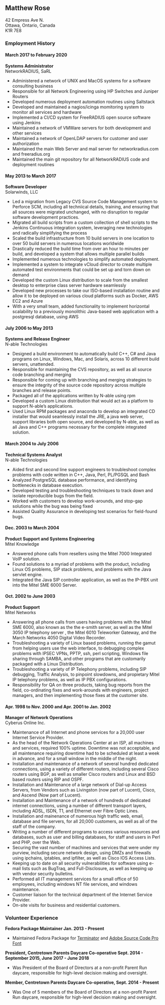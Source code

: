 ## Matthew Rose

42 Empress Ave N.  
Ottawa, Ontario, Canada  
K1R 7E8  

### Employment History

#### March 2017 to February 2020

**Systems Administrator**  
NetworkRADIUS, SaRL

* Administered a network of UNIX and MacOS systems for a software consulting business
* Responsible for all Network Engineering using HP Switches and Juniper Routers
* Developed numerous deployment automation routines using Saltstack
* Developed and maintained a nagios/icinga momitoring system to monitor all services and hardware
* Implemented a CI/CD system for FreeRADIUS open source software using Jenkins
* Maintained a network of VMWare servers for both development and other services
* Maintained a network of OpenLDAP servers for customer and user authorization
* Maintained the main Web Server and mail server for networkradius.com and freeradius.org
* Maintained the main git repository for all NetworkRADIUS code and deployment routines

#### May 2013 to March 2017

**Software Developer**  
Solarwinds, LLC  

* Led a migration from Legacy CVS Source Code Management system to Perforce SCM, including all techniical details, training, and ensuring that all sources were migrated unchanged, with no disruption to regular software development practices.
* Migrated all build scripts from a custom collection of shell scripts to the Jenkins Continuous integration system, leveraging new technologies and radically simplifying the process 
* Scaled the build infrastructure from 10 build servers in one location to over 50 build servers in numerous locations worldwide 
* Drastically reduced the build time from over an hour to minutes per build, and developed a system that allows multiple parallel builds
* Implemented numerous technologies to simplify automated deployment. 
* Implemented a system to integrate vCloud director to create multiple automated test environments that could be set up and torn down on demand
* Developed the custom Linux distribution to scale from the smallest desktop to enterprise class server hardware seamlessly 
* Developed new processes to take our ISO-based installation routine and allow it to be deployed on various cloud platforms such as Docker, AWS EC2 and Azure 
* With a very small team, added functionality to implement horizontal scalability to a previously monolithic Java-based web application with a postgresql database, using AWS

#### July 2006 to May 2013
**Systems and Release Engineer**  
N-able Technologies

* Designed a build environment to automatically build C++, C# and Java programs on Linux, Windows, Mac, and Solaris, across 10 different build servers, unattended. 
* Responsible for maintaining the CVS repository, as well as all source code branching and merging 
* Responsible for coming up with branching and merging strategies to ensure the integrity of the source code repository across multiple branches and release points. 
* Packaged all of the applications written by N-able using rpm  
* Developed a custom Linux distribution that would act as a platform to support N-able’s 
applications. 
* Used Linux RPM packages and anaconda to develop an integrated CD installer that would seamlessly install the JRE, a java web server, support libraries both open source, and developed by N-able, as well as all Java and C++ programs necessary for the complete integrated solution.  

#### March 2004 to July 2006
**Technical Systems Analyst**  
N-able Technologies  

* Aided first and second line support engineers to troubleshoot complex problems with code written in C++, Java, Perl, PL/PGSQL and Bash 
* Analyzed PostgreSQL database performance, and identifying bottlenecks in database execution. 
* Developed testing and troubleshooting techniques to track down and isolate reproducible bugs from the field. 
* Worked with customers to develop work-arounds, and stop-gap solutions while the bug was being fixed 
* Assisted Quality Assurance in developing test scenarios for field-found bugs. 

#### Dec. 2003 to March 2004  
**Product Support and Systems Engineering**  
Mitel Knowledge

* Answered phone calls from resellers using the Mitel 7000 Integrated VoIP solution. 
* Found solutions to a myriad of problems with the product, including Linux OS problems, SIP stack problems, and problems with the Java servlet engine. 
* Integrated the Java SIP controller application, as well as the IP-PBX unit into the Mitel SME 6000 Server. 
 
#### Oct. 2002 to June 2003
**Product Support**  
Mitel Networks  

* Answering all phone calls from users having problems with the Mitel SME 6000, also known as 
the the e-smith server, as well as the Mitel 3050 IP telephony server , the Mitel 6010 Teleworker Gateway, and the March Networks 4050 Digital Video Recorder. 
* Troubleshooting a variety of Linux based problems, running the gamut from helping users use the 
web interface, to debugging complex problems with IPSEC VPNs, PPTP, ssh, perl scripting, Windows file sharing through SAMBA, and other programs that are customarily packaged with a Linux Distribution. 
* Troubleshooting a variety of IP Telephony problems, including SIP debugging, Traffic Analysis, to pinpoint slowdowns,  and propietary Mitel IP telephony problems, as well as IP PBX configurations. 
* Responsibility for QA on three products, taking bug reports from the field, co-ordinating fixes and work-arounds with engineers, project managers, and then implementing those fixes at the customer site. 
 
#### Apr. 1998 to Nov. 2000 and Apr. 2001 to Jan. 2002  
**Manager of Network Operations**   
Cyberus Online Inc.  

* Maintenance of  all Internet and phone services for a 20,000 user Internet Service Provider.    
* As the head of the Network Operations Center at an ISP, all machines and services, required 100% 
uptime.  Downtime was not acceptable, and all maintenance requiring downtime had to be scheduled at least a week in advance, and for a small window in the middle of the night. 
* Installation and maintenance of a network of several hundred dedicated connections, using a variety 
of different routers, including several Cisco routers using BGP, as well as smaller Cisco routers and Linux and BSD based routers using RIP and OSPF.    
* Installation and Maintenance of a large network of Dial-up Access Servers, from Vendors such as 
Livingston (now part of Lucent), Cisco, and Ascend (Now part of Lucent).   
* Installation and Maintenance of a network of hundreds of dedicated internet connections, using a number of different transport layers, including ADSL, ISDN, T1, and Ethernet over Fibre Optic Lines. 
* Installation and mainenance of  numerous high traffic web, email, database and file servers, for all 20,000 customers, as well as all of the staff of the company. 
* Writing a number of different programs to access various resources and databases, such as user and billing databases, for staff and users in Perl and PHP, over the Web. 
* Securing the vast number of machines and services that were under my purview, including secure network design, using DMZs and firewalls using ipchains, iptables, and ipfilter, as well as Cisco IOS Access Lists. 
* Keeping up to date on all security vulnerabilities for software using e-mail lists such as BugTraq, and Full-Disclosure, as well as keeping up with vendor security bulletins. 
* Performed all IT management services for a small office of 50 employees, including windows NT file services, and windows maintenance. 
* Customer liaison for the technical department of the Internet Service Provider. 
* On-site visits for business and residential customers. 
 
### Volunteer Experience  
**Fedora Package Maintainer Jan. 2013 - Present**  

* Maintained Fedora Package for <a href="https://launchpad.net/terminator">Terminator</a> and <a href="https://github.com/adobe-fonts/source-code-pro">Adobe Source Code Pro Font</a>

**President, Centretown Parents Daycare Co-operative Sept. 2014 - September 2015, June 2017 - June 2018**  

* Was President of the Board of Directors at a non-profit Parent Run daycare, responsible for high-level decision making and oversight.

**Member, Centretown Parents Daycare Co-operative, Sept. 2014 - Present**  

* Was One of 5 members of the Board of Directors at a non-profit Parent Run daycare, responsible for high-level decision making and oversight.


